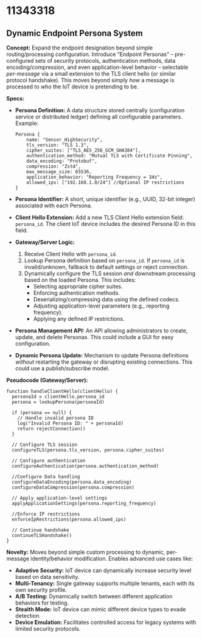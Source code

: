 # 11343318

## Dynamic Endpoint Persona System

**Concept:** Expand the endpoint designation beyond simple routing/processing configuration. Introduce “Endpoint Personas” – pre-configured sets of security protocols, authentication methods, data encoding/compression, and even application-level behavior – selectable *per-message* via a small extension to the TLS client hello (or similar protocol handshake). This moves beyond simply *how* a message is processed to *who* the IoT device is pretending to be.

**Specs:**

*   **Persona Definition:** A data structure stored centrally (configuration service or distributed ledger) defining all configurable parameters. Example:

    ```
    Persona {
        name: "Sensor_HighSecurity",
        tls_version: "TLS 1.3",
        cipher_suites: ["TLS_AES_256_GCM_SHA384"],
        authentication_method: "Mutual TLS with Certificate Pinning",
        data_encoding: "Protobuf",
        compression: "Zstd",
        max_message_size: 65536,
        application_behavior: "Reporting Frequency = 1Hz",
        allowed_ips: ["192.168.1.0/24"] //Optional IP restrictions
    }
    ```

*   **Persona Identifier:** A short, unique identifier (e.g., UUID, 32-bit integer) associated with each Persona.

*   **Client Hello Extension:** Add a new TLS Client Hello extension field: `persona_id`. The client IoT device includes the desired Persona ID in this field.

*   **Gateway/Server Logic:**

    1.  Receive Client Hello with `persona_id`.
    2.  Lookup Persona definition based on `persona_id`. If `persona_id` is invalid/unknown, fallback to default settings or reject connection.
    3.  Dynamically configure the TLS session *and* downstream processing based on the loaded Persona. This includes:
        *   Selecting appropriate cipher suites.
        *   Enforcing authentication methods.
        *   Deserializing/compressing data using the defined codecs.
        *   Adjusting application-level parameters (e.g., reporting frequency).
        *   Applying any defined IP restrictions.

*   **Persona Management API:** An API allowing administrators to create, update, and delete Personas. This could include a GUI for easy configuration.

*   **Dynamic Persona Update:**  Mechanism to update Persona definitions *without* restarting the gateway or disrupting existing connections. This could use a publish/subscribe model.

**Pseudocode (Gateway/Server):**

```
function handleClientHello(clientHello) {
  personaId = clientHello.persona_id
  persona = lookupPersona(personaId)

  if (persona == null) {
    // Handle invalid persona ID
    log("Invalid Persona ID: " + personaId)
    return rejectConnection()
  }

  // Configure TLS session
  configureTLS(persona.tls_version, persona.cipher_suites)

  // Configure authentication
  configureAuthentication(persona.authentication_method)

  //Configure Data handling
  configureDataEncoding(persona.data_encoding)
  configureDataCompression(persona.compression)

  // Apply application-level settings
  applyApplicationSettings(persona.reporting_frequency)

  //Enforce IP restrictions
  enforceIpRestrictions(persona.allowed_ips)

  // Continue handshake
  continueTLSHandshake()
}
```

**Novelty:** Moves beyond simple custom processing to dynamic, per-message identity/behavior modification. Enables advanced use cases like:

*   **Adaptive Security:**  IoT device can dynamically increase security level based on data sensitivity.
*   **Multi-Tenancy:**  Single gateway supports multiple tenants, each with its own security profile.
*   **A/B Testing:**  Dynamically switch between different application behaviors for testing.
*   **Stealth Mode:**  IoT device can mimic different device types to evade detection.
*   **Device Emulation:** Facilitates controlled access for legacy systems with limited security protocols.